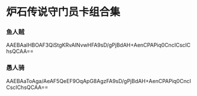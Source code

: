 # 炉石传说守门员卡组合集

### 鱼人贼

AAEBAaIHBOAF3QiStgKRvAINvwHFA9sD/gPjBdAH+AenCPAPiq0CncICscIChsQCAA==

### 愚人骑

AAEBAaToAga/AeAF5QeEF9OqApG8AgzFA9sD/gPjBdAH+AenCPAPiq0CncICscIChsQCAA==



